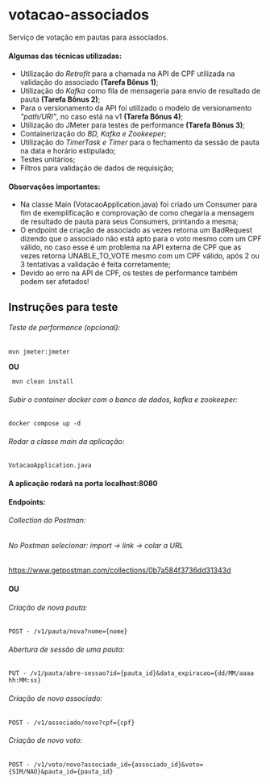 # votacao-associados
Serviço de votação em pautas para associados.

#### Algumas das técnicas utilizadas:
- Utilização do _Retrofit_ para a chamada na API de CPF utilizada na validação do associado **(Tarefa Bônus 1)**;
- Utilização do _Kafka_ como fila de mensageria para envio de resultado de pauta **(Tarefa Bônus 2)**;
- Para o versionamento da API foi utilizado o modelo de versionamento _"path/URI"_, no caso está na v1 **(Tarefa Bônus 4)**;
- Utilização do JMeter para testes de performance **(Tarefa Bônus 3)**;
- Containerização do _BD, Kafka e Zookeeper_;
- Utilização do _TimerTask e Timer_ para o fechamento da sessão de pauta na data e horário estipulado;
- Testes unitários;
- Filtros para validação de dados de requisição;

#### Observações importantes:
- Na classe Main (VotacaoApplication.java) foi criado um Consumer para fim de exemplificação e comprovação de como chegaria a mensagem de resultado de pauta para seus Consumers, printando a mesma;
- O endpoint de criação de associado as vezes retorna um BadRequest dizendo que o associado não está apto para o voto mesmo com um CPF válido, no caso esse é um problema na API externa de CPF que as vezes retorna UNABLE_TO_VOTE mesmo com um CPF válido, após 2 ou 3 tentativas a validação é feita corretamente;
- Devido ao erro na API de CPF, os testes de performance também podem ser afetados!

## Instruções para teste

###### Teste de performance (opcional):
```
mvn jmeter:jmeter
```
**OU**
```
 mvn clean install
 ```

###### Subir o container docker com o banco de dados, kafka e zookeeper:
```
docker compose up -d
```
###### Rodar a classe main da aplicação:
```
VotacaoApplication.java
```
#### A aplicação rodará na porta localhost:8080
#### Endpoints:

###### Collection do Postman:
###### No Postman selecionar: import -> link -> colar a URL
https://www.getpostman.com/collections/0b7a584f3736dd31343d

#### OU

###### Criação de nova pauta:
```
POST - /v1/pauta/nova?nome={nome}
```
###### Abertura de sessão de uma pauta:
```
PUT - /v1/pauta/abre-sessao?id={pauta_id}&data_expiracao={dd/MM/aaaa hh:MM:ss}
```
###### Criação de novo associado:
```
POST - /v1/associado/novo?cpf={cpf}
```
###### Criação de novo voto:
```
POST - /v1/voto/novo?associado_id={associado_id}&voto={SIM/NAO}&pauta_id={pauta_id}
```
